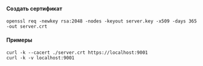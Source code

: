 #### Создать сертификат
````
openssl req -newkey rsa:2048 -nodes -keyout server.key -x509 -days 365 -out server.crt
````

#### Примеры

````
curl -k --cacert ./server.crt https://localhost:9001
curl -k -v localhost:9001
````

